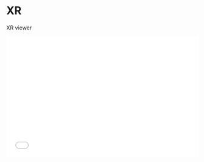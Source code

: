 # XR
XR viewer
<div style="max-width: 2043px; max-height: 1277px;">
  <div style="left: 0px; width: 100%; height: 0px; position: relative; padding-bottom: 62.5061%; overflow: hidden;">
    <iframe src="63123.191.html"
                 allowfullscreen
                 style="position: absolute; top: 0px; left: 0px; height: 100%; width: 1px; min-width: 100%; *width: 100%;"
                 frameborder="0"
                 scrolling="no">
    </iframe>
  </div>
</div>
